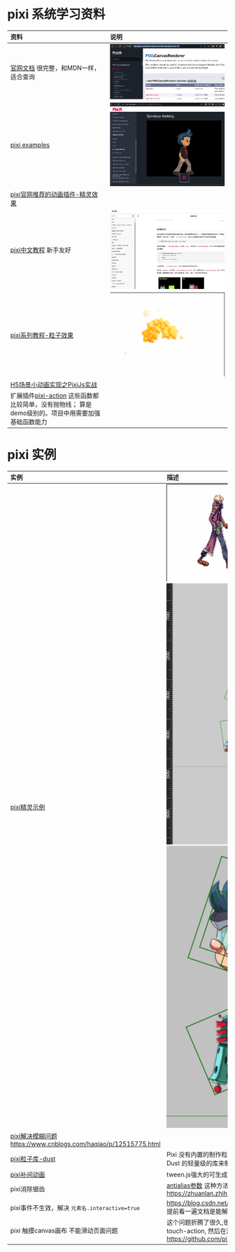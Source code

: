 # pixi 系统学习资料
|资料|说明|
|:----|:----|
|[官网文档](http://pixijs.download/release/docs/index.html) 很完整，和MDN一样，适合查询| ![](./images/Foxmail20201201105557.png) |
|[pixi examples](https://pixijs.io/examples/)|![](./images/Foxmail20201201105812.png)|
|[pixi官网推荐的动画插件-精灵效果](https://pixijs.io/examples/#/plugin-spine/dragon.js)||
|[pixi中文教程](https://www.bookstack.cn/read/LearningPixi/collision) 新手友好|![](./images/Foxmail20201201111146.png)|
|[pixi系列教程-粒子效果](https://juejin.cn/post/6844903765108260872)|![](./images/16872fcedf4c373c.gif)|
|[H5场景小动画实现之PixiJs实战](https://zhuanlan.zhihu.com/p/31293136)||
|扩展插件[pixi-action](http://git.hust.cc/pixi-action/) 这些函数都比较简单，没有抛物线； 算是demo级别的。项目中用需要加强基础函数能力||

 
# pixi 实例
|实例|描述|
|:----|:----|
|[pixi精灵示例](https://juejin.cn/post/6844903760561438728)| ![](./images/16849ce0e011e9ef.gif) 、![](./images/gugedonghua.gif) ![](./images/Foxmail20201205111910.png)|
|[pixi解决模糊问题](http://pixijs.download/release/docs/PIXI.AbstractRenderer.html#resize) https://www.cnblogs.com/haqiao/p/12515775.html||
|[pixi粒子库-dust](https://blog.csdn.net/fe_dev/article/details/86559206) |Pixi 没有内置的制作粒子效果的功能，但你可以使用一个名为 Dust 的轻量级的库来制作它们。 [效果展示](https://www.kkkk1000.com/images/learnPixiJS-ParticleEffects/ParticleContainer.html)  [发射效果](https://www.kkkk1000.com/images/learnPixiJS-ParticleEffects/emitter.html)|
|[pixi补间动画](http://demo.htmleaf.com/1501/201501271734/index13.html)|tween.js强大的可生成平滑动画效果的js库|
|pixi消除锯齿| [antialias参数](http://pixijs.download/release/docs/PIXI.AbstractRenderer.html#backgroundColor)  这种方法没生效 https://zhuanlan.zhihu.com/p/56029920|
|pixi事件不生效，解决 `元素名.interactive=true` |https://blog.csdn.net/sttk111/article/details/105678751/  提前看一遍文档是能解决这个问题的|
|pixi 触摸canvas画布 不能滑动页面问题| 这个问题折腾了很久,很多资料不完整，最后查看页面属性 touch-action, 然后在源代码库中找到解决方法 https://github.com/pixijs/pixi.js/issues/4824  |